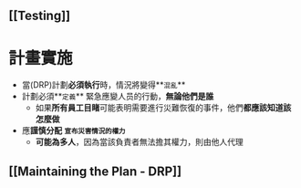 ## [[Testing]]
# 計畫實施
- 當(DRP)計劃**必須執行**時，情況將變得**`混亂`**
- 計劃必須**`定義`** 緊急應變人员的行動，**無論他們是誰**
	- 如果**所有員工目睹**可能表明需要進行災難恢復的事件，他們**都應該知道該怎麼做**
- 應**謹慎分配** **`宣布災害情況的權力`**
	- **可能為多人**，因為當該負責者無法擔其權力，則由他人代理

## [[Maintaining the Plan - DRP]]
